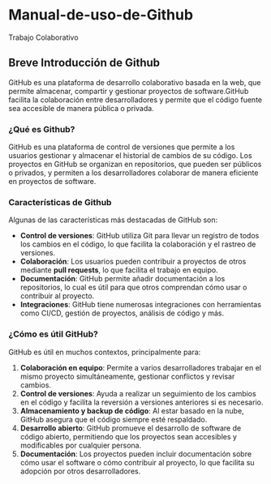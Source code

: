 # Manual-de-uso-de-Github
Trabajo Colaborativo

## Breve Introducción de Github
GitHub es una plataforma de desarrollo colaborativo basada en la web, que permite almacenar, compartir y gestionar proyectos de software.GitHub facilita la colaboración entre desarrolladores y permite que el código fuente sea accesible de manera pública o privada.

### ¿Qué es Github?
GitHub es una plataforma de control de versiones que permite a los usuarios gestionar y almacenar el historial de cambios de su código. Los proyectos en GitHub se organizan en repositorios, que pueden ser públicos o privados, y permiten a los desarrolladores colaborar de manera eficiente en proyectos de software.

### Características de Github
Algunas de las características más destacadas de GitHub son:
- **Control de versiones**: GitHub utiliza Git para llevar un registro de todos los cambios en el código, lo que facilita la colaboración y el rastreo de versiones.
- **Colaboración**: Los usuarios pueden contribuir a proyectos de otros mediante **pull requests**, lo que facilita el trabajo en equipo.
- **Documentación**: GitHub permite añadir documentación a los repositorios, lo cual es útil para que otros comprendan cómo usar o contribuir al proyecto.
- **Integraciones**: GitHub tiene numerosas integraciones con herramientas como CI/CD, gestión de proyectos, análisis de código y más.

### ¿Cómo es útil GitHub?
GitHub es útil en muchos contextos, principalmente para:
1. **Colaboración en equipo**: Permite a varios desarrolladores trabajar en el mismo proyecto simultáneamente, gestionar conflictos y revisar cambios.
2. **Control de versiones**: Ayuda a realizar un seguimiento de los cambios en el código y facilita la reversión a versiones anteriores si es necesario.
3. **Almacenamiento y backup de código**: Al estar basado en la nube, GitHub asegura que el código siempre esté respaldado.
4. **Desarrollo abierto**: GitHub promueve el desarrollo de software de código abierto, permitiendo que los proyectos sean accesibles y modificables por cualquier persona.
5. **Documentación**: Los proyectos pueden incluir documentación sobre cómo usar el software o cómo contribuir al proyecto, lo que facilita su adopción por otros desarrolladores.